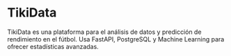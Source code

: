 # TikiData
TikiData es una plataforma para el análisis de datos y predicción de rendimiento en el fútbol. Usa FastAPI, PostgreSQL y Machine Learning para ofrecer estadísticas avanzadas.
